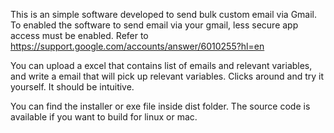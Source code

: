 This is an simple software developed to send bulk custom email via Gmail. 
To enabled the software to send email via your gmail, less secure app access must be enabled. Refer to https://support.google.com/accounts/answer/6010255?hl=en


You can upload a excel that contains list of emails and relevant variables, and write a email that will pick up relevant variables. Clicks around and try it yourself. It should be intuitive. 

You can find the installer or exe file inside dist folder. The source code is available if you want to build for linux or mac. 
